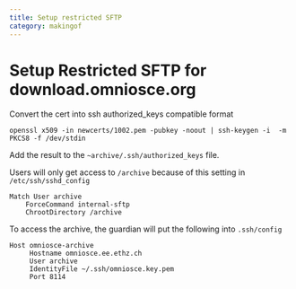 ```yaml
---
title: Setup restricted SFTP
category: makingof
---
```


# Setup Restricted SFTP for download.omniosce.org

Convert the cert into ssh authorized_keys compatible format

```
openssl x509 -in newcerts/1002.pem -pubkey -noout | ssh-keygen -i  -m PKCS8 -f /dev/stdin
```

Add the result to the `~archive/.ssh/authorized_keys` file.

Users will only get access to `/archive` because of this setting in
`/etc/ssh/sshd_config`

```
Match User archive
	ForceCommand internal-sftp
	ChrootDirectory /archive
```

To access the archive, the guardian will put the following into
`.ssh/config`

```
Host omniosce-archive
     Hostname omniosce.ee.ethz.ch
     User archive
     IdentityFile ~/.ssh/omniosce.key.pem     
     Port 8114
```
